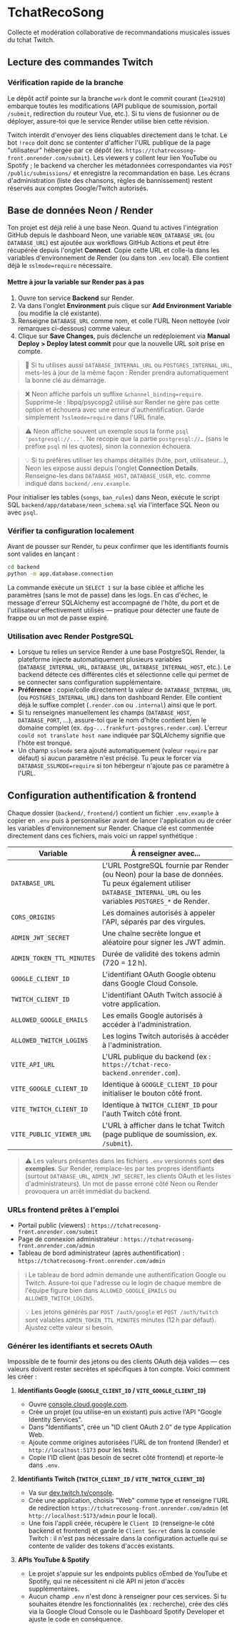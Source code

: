 # TchatRecoSong

Collecte et modération collaborative de recommandations musicales issues du tchat
Twitch.

## Lecture des commandes Twitch

### Vérification rapide de la branche

Le dépôt actif pointe sur la branche `work` dont le commit courant
(`1ea2910`) embarque toutes les modifications (API publique de
soumission, portail `/submit`, redirection du routeur Vue, etc.). Si tu
viens de fusionner ou de déployer, assure-toi que le service Render
utilise bien cette révision.

Twitch interdit d'envoyer des liens cliquables directement dans le tchat. Le bot
`!reco` doit donc se contenter d'afficher l'URL publique de la page "utilisateur"
hébergée par ce dépôt (ex. `https://tchatrecosong-front.onrender.com/submit`). Les viewers y collent
leur lien YouTube ou Spotify ; le backend va chercher les métadonnées
correspondantes via `POST /public/submissions/` et enregistre la recommandation
en base. Les écrans d'administration (liste des chansons, règles de
bannissement) restent réservés aux comptes Google/Twitch autorisés.

## Base de données Neon / Render

Ton projet est déjà relié à une base Neon. Quand tu actives l'intégration GitHub depuis le dashboard Neon, une variable `NEON_DATABASE_URL` (ou `DATABASE_URL`) est ajoutée aux workflows GitHub Actions et peut être récupérée depuis l'onglet **Connect**. Copie cette URL et colle-la dans les variables d'environnement de Render (ou dans ton `.env` local). Elle contient déjà le `sslmode=require` nécessaire.

#### Mettre à jour la variable sur Render pas à pas

1. Ouvre ton service **Backend** sur Render.
2. Va dans l'onglet **Environment** puis clique sur **Add Environment Variable** (ou modifie la clé existante).
3. Renseigne `DATABASE_URL` comme nom, et colle l'URL Neon nettoyée (voir remarques ci-dessous) comme valeur.
4. Clique sur **Save Changes**, puis déclenche un redéploiement via **Manual Deploy > Deploy latest commit** pour que la nouvelle URL soit prise en compte.

> 🎯 Si tu utilises aussi `DATABASE_INTERNAL_URL` ou `POSTGRES_INTERNAL_URL`, mets-les à jour de la même façon : Render prendra automatiquement la bonne clé au démarrage.

> ❌ Neon affiche parfois un suffixe `&channel_binding=require`. Supprime-le : libpq/psycopg2 utilisé sur Render ne gère pas cette option et échouera avec une erreur d'authentification. Garde simplement `?sslmode=require` dans l'URL finale.

> ⚠️ Neon affiche souvent un exemple sous la forme `psql 'postgresql://...'`. Ne recopie que la partie `postgresql://…` (sans le préfixe `psql` ni les quotes), sinon la connexion échouera.

> 💡  Si tu préfères utiliser les champs détaillés (hôte, port, utilisateur…), Neon les expose aussi depuis l'onglet **Connection Details**. Renseigne-les dans `DATABASE_HOST`, `DATABASE_USER`, etc. comme indiqué dans `backend/.env.example`.

Pour initialiser les tables (`songs`, `ban_rules`) dans Neon, exécute le script SQL `backend/app/database/neon_schema.sql` via l'interface SQL Neon ou avec `psql`.

### Vérifier ta configuration localement

Avant de pousser sur Render, tu peux confirmer que les identifiants fournis sont valides en lançant :

```bash
cd backend
python -m app.database.connection
```

La commande exécute un `SELECT 1` sur la base ciblée et affiche les paramètres (sans le mot de passe) dans les logs. En cas d'échec, le message d'erreur SQLAlchemy est accompagné de l'hôte, du port et de l'utilisateur effectivement utilisés — pratique pour détecter une faute de frappe ou un mot de passe expiré.

### Utilisation avec Render PostgreSQL

- Lorsque tu relies un service Render à une base PostgreSQL Render, la plateforme injecte automatiquement plusieurs variables (`DATABASE_INTERNAL_URL`, `DATABASE_URL`, `DATABASE_INTERNAL_HOST`, etc.). Le backend détecte ces différentes clés et sélectionne celle qui permet de se connecter sans configuration supplémentaire.
- **Préférence** : copie/colle directement la valeur de `DATABASE_INTERNAL_URL` (ou `POSTGRES_INTERNAL_URL`) dans ton dashboard Render. Elle contient déjà le suffixe complet (`.render.com` ou `.internal`) ainsi que le port.
- Si tu renseignes manuellement les champs (`DATABASE_HOST`, `DATABASE_PORT`, ...), assure-toi que le nom d'hôte contient bien le domaine complet (ex. `dpg-...frankfurt-postgres.render.com`). L'erreur `could not translate host name` indiquée par SQLAlchemy signifie que l'hôte est tronqué.
- Un champ `sslmode` sera ajouté automatiquement (valeur `require` par défaut) si aucun paramètre n'est précisé. Tu peux le forcer via `DATABASE_SSLMODE=require` si ton hébergeur n'ajoute pas ce paramètre à l'URL.

## Configuration authentification & frontend

Chaque dossier (`backend/`, `frontend/`) contient un fichier `.env.example` à
copier en `.env` puis à personnaliser avant de lancer l'application ou de créer
les variables d'environnement sur Render. Chaque clé est commentée directement
dans ces fichiers, mais voici un rappel synthétique :

| Variable | À renseigner avec... |
| --- | --- |
| `DATABASE_URL` | L'URL PostgreSQL fournie par Render (ou Neon) pour la base de données. Tu peux également utiliser `DATABASE_INTERNAL_URL` ou les variables `POSTGRES_*` de Render. |
| `CORS_ORIGINS` | Les domaines autorisés à appeler l'API, séparés par des virgules. |
| `ADMIN_JWT_SECRET` | Une chaîne secrète longue et aléatoire pour signer les JWT admin. |
| `ADMIN_TOKEN_TTL_MINUTES` | Durée de validité des tokens admin (720 = 12 h). |
| `GOOGLE_CLIENT_ID` | L'identifiant OAuth Google obtenu dans Google Cloud Console. |
| `TWITCH_CLIENT_ID` | L'identifiant OAuth Twitch associé à votre application. |
| `ALLOWED_GOOGLE_EMAILS` | Les emails Google autorisés à accéder à l'administration. |
| `ALLOWED_TWITCH_LOGINS` | Les logins Twitch autorisés à accéder à l'administration. |
| `VITE_API_URL` | L'URL publique du backend (ex : `https://tchat-reco-backend.onrender.com`). |
| `VITE_GOOGLE_CLIENT_ID` | Identique à `GOOGLE_CLIENT_ID` pour initialiser le bouton côté front. |
| `VITE_TWITCH_CLIENT_ID` | Identique à `TWITCH_CLIENT_ID` pour l'auth Twitch côté front. |
| `VITE_PUBLIC_VIEWER_URL` | L'URL à afficher dans le tchat Twitch (page publique de soumission, ex. `/submit`). |

> ⚠️ Les valeurs présentes dans les fichiers `.env` versionnés sont **des exemples**. Sur Render,
> remplace-les par tes propres identifiants (surtout `DATABASE_URL`, `ADMIN_JWT_SECRET`,
> les clients OAuth et les listes d'administrateurs). Un mot de passe erroné côté Neon ou Render
> provoquera un arrêt immédiat du backend.

### URLs frontend prêtes à l'emploi

- Portail public (viewers) : `https://tchatrecosong-front.onrender.com/submit`
- Page de connexion administrateur : `https://tchatrecosong-front.onrender.com/admin`
- Tableau de bord administrateur (après authentification) : `https://tchatrecosong-front.onrender.com/admin`

> ℹ️ Le tableau de bord admin demande une authentification Google ou Twitch. Assure-toi
> que l'adresse ou le login de chaque membre de l'équipe figure bien dans
> `ALLOWED_GOOGLE_EMAILS` ou `ALLOWED_TWITCH_LOGINS`.

> 💡 Les jetons générés par `POST /auth/google` et `POST /auth/twitch` sont valables
> `ADMIN_TOKEN_TTL_MINUTES` minutes (12 h par défaut). Ajustez cette valeur si besoin.

### Générer les identifiants et secrets OAuth

Impossible de te fournir des jetons ou des clients OAuth déjà valides — ces valeurs
doivent rester secrètes et spécifiques à ton compte. Voici comment les créer :

1. **Identifiants Google (`GOOGLE_CLIENT_ID` / `VITE_GOOGLE_CLIENT_ID`)**
   - Ouvre [console.cloud.google.com](https://console.cloud.google.com/).
   - Crée un projet (ou utilise-en un existant) puis active l'API "Google Identity Services".
   - Dans "Identifiants", crée un "ID client OAuth 2.0" de type Application Web.
   - Ajoute comme origines autorisées l'URL de ton frontend (Render) et `http://localhost:5173` pour les tests.
   - Copie l'ID client (pas besoin de secret côté frontend) et reporte-le dans `.env`.

2. **Identifiants Twitch (`TWITCH_CLIENT_ID` / `VITE_TWITCH_CLIENT_ID`)**
   - Va sur [dev.twitch.tv/console](https://dev.twitch.tv/console/apps).
   - Crée une application, choisis "Web" comme type et renseigne l'URL de redirection `https://tchatrecosong-front.onrender.com/admin` (et `http://localhost:5173/admin` pour le local).
   - Une fois l'appli créée, récupère le `Client ID` (renseigne-le côté backend et frontend) et garde le `Client Secret` dans la console Twitch : il n'est pas nécessaire dans la configuration actuelle qui se contente de valider des tokens d'accès existants.

3. **APIs YouTube & Spotify**
   - Le projet s'appuie sur les endpoints publics oEmbed de YouTube et Spotify, qui ne nécessitent ni clé API ni jeton d'accès supplémentaires.
   - Aucun champ `.env` n'est donc à renseigner pour ces services. Si tu souhaites étendre les fonctionnalités (ex : recherche), crée des clés via la Google Cloud Console ou le Dashboard Spotify Developer et ajuste le code en conséquence.

